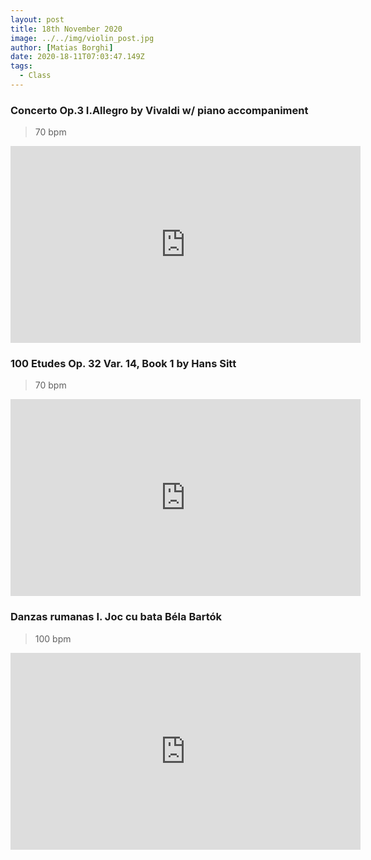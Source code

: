 ```yaml
---
layout: post
title: 18th November 2020
image: ../../img/violin_post.jpg
author: [Matias Borghi]
date: 2020-18-11T07:03:47.149Z
tags:
  - Class
---
```


### Concerto Op.3 I.Allegro by Vivaldi w/ piano accompaniment

> 70 bpm

<iframe width="560" height="315" src="https://www.youtube.com/embed/4eoyUDEiFds" frameborder="0" allow="accelerometer; autoplay; clipboard-write; encrypted-media; gyroscope; picture-in-picture" allowfullscreen></iframe>

### 100 Etudes Op. 32 Var. 14, Book 1 by Hans Sitt

> 70 bpm

<iframe width="560" height="315" src="https://www.youtube.com/embed/4Tqxbu6DYuE" frameborder="0" allow="accelerometer; autoplay; clipboard-write; encrypted-media; gyroscope; picture-in-picture" allowfullscreen></iframe>

### Danzas rumanas I. Joc cu bata Béla Bartók 

> 100 bpm

<iframe width="560" height="315" src="https://www.youtube.com/embed/Ml6Vit96xhE" frameborder="0" allow="accelerometer; autoplay; clipboard-write; encrypted-media; gyroscope; picture-in-picture" allowfullscreen></iframe>